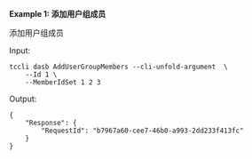 **Example 1: 添加用户组成员**

添加用户组成员

Input: 

```
tccli dasb AddUserGroupMembers --cli-unfold-argument  \
    --Id 1 \
    --MemberIdSet 1 2 3
```

Output: 
```
{
    "Response": {
        "RequestId": "b7967a60-cee7-46b0-a993-2dd233f413fc"
    }
}
```

